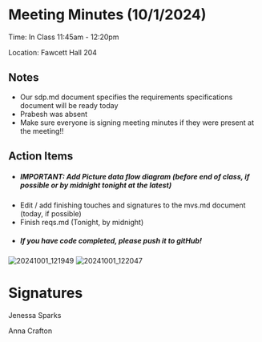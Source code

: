 # Meeting Minutes (10/1/2024)

Time: In Class 11:45am - 12:20pm

Location: Fawcett Hall 204

## Notes
- Our sdp.md document specifies the requirements specifications document will be ready today
- Prabesh was absent
- Make sure everyone is signing meeting minutes if they were present at the meeting!!
## Action Items
- ##### IMPORTANT: Add Picture data flow diagram (before end of class, if possible or by midnight tonight at the latest)
- Edit / add finishing touches and signatures to the mvs.md document (today, if possible)
- Finish reqs.md (Tonight, by midnight)
- ##### If you have code completed, please push it to gitHub!

![20241001_121949](https://github.com/user-attachments/assets/ab18fb63-b0de-461b-8a07-77d69bf4007e)
![20241001_122047](https://github.com/user-attachments/assets/1034ebeb-5e43-4a55-8e6a-4733e1a52982)

# Signatures
Jenessa Sparks

Anna Crafton
